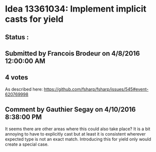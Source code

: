 # Idea 13361034: Implement implicit casts for yield #

## Status : 

## Submitted by Francois Brodeur on 4/8/2016 12:00:00 AM

## 4 votes

As described here: https://github.com/fsharp/fsharp/issues/545#event-620769998


## Comment by Gauthier Segay on 4/10/2016 8:38:00 PM

It seems there are other areas where this could also take place?
It is a bit annoying to have to explicitly cast but at least it is consistent wherever expected type is not an exact match.
Introducing this for yield only would create a special case.

